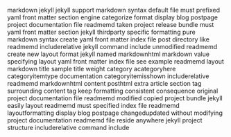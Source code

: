 markdown jekyll jekyll support markdown syntax default file must prefixed yaml front matter section engine categorize format display blog postpage project documentation file readmemd taken project release bundle must yaml front matter section jekyll thirdparty specific formatting pure markdown syntax create yaml front matter index file post directory like readmemd includerelative jekyll command include unmodified readmemd create new layout format jekyll named markdownhtml markdown value specifying layout yaml front matter index file see example readmemd layout markdown title sample title weight category acategoryhere categoryitemtype documentation categoryitemisshown includerelative readmemd markdownhtml content posthtml extra article section tag surrounding content tag keep formatting consistent consequence original project documentation file readmemd modified copied project bundle jekyll easily layout readmemd must specified index file readmemd layoutformatting display blog postpage changedupdated without modifying project documentation readmemd file reside anywhere jekyll project structure includerelative command include